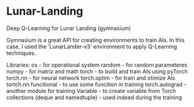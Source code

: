 # Lunar-Landing
Deep Q-Learning for Lunar Landing (gymnasium)

Gymnasium is a great API for creating environments to train AIs. In this case, I used the 'LunarLander-v3' environment to apply Q-Learning techniques.

Libraries:
os - for operational system
random - for random parameteres
numpy - for matriz and math
torch - to build and train AIs using pyTorch
  torch.nn - for neural network
  torch.optim - for train and otimize AIs
  tortch.nn.funcitional - to use some funcition in training
  torch.autograd - another module for training
      Variable - to create variable from Torch
collections (deque and namedtuple) - used indeed during the training
